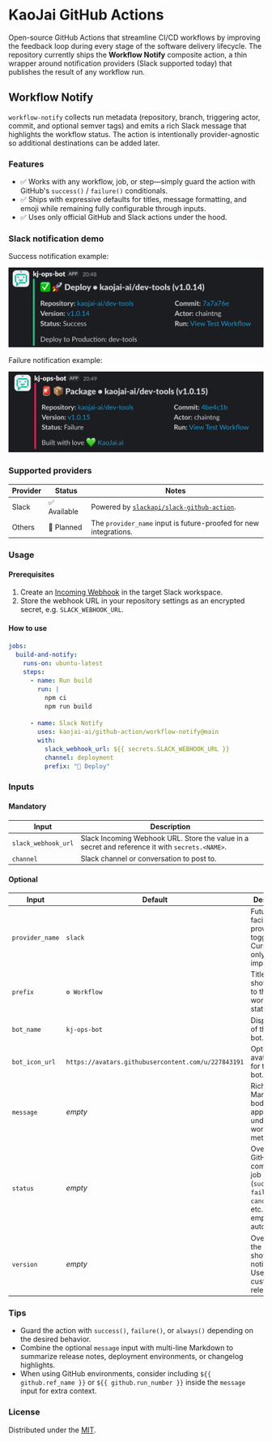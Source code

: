# KaoJai GitHub Actions

Open-source GitHub Actions that streamline CI/CD workflows by improving the feedback loop during every stage of the software delivery lifecycle. The repository currently ships the **Workflow Notify** composite action, a thin wrapper around notification providers (Slack supported today) that publishes the result of any workflow run.

## Workflow Notify

`workflow-notify` collects run metadata (repository, branch, triggering actor, commit, and optional semver tags) and emits a rich Slack message that highlights the workflow status. The action is intentionally provider-agnostic so additional destinations can be added later.

### Features

- ✅ Works with any workflow, job, or step—simply guard the action with GitHub's `success()` / `failure()` conditionals.
- ✅ Ships with expressive defaults for titles, message formatting, and emoji while remaining fully configurable through inputs.
- ✅ Uses only official GitHub and Slack actions under the hood.

### Slack notification demo

Success notification example:

![Successful workflow notification](workflow-notify/images/success.png)

Failure notification example:

![Failed workflow notification](workflow-notify/images/failure.png)

### Supported providers

| Provider | Status | Notes |
| --- | --- | --- |
| Slack | ✅ Available | Powered by [`slackapi/slack-github-action`](https://github.com/slackapi/slack-github-action). |
| Others | 🚧 Planned | The `provider_name` input is future-proofed for new integrations. |

### Usage

#### Prerequisites

1. Create an [Incoming Webhook](https://api.slack.com/messaging/webhooks) in the target Slack workspace.
2. Store the webhook URL in your repository settings as an encrypted secret, e.g. `SLACK_WEBHOOK_URL`.

#### How to use

```yaml
jobs:
  build-and-notify:
    runs-on: ubuntu-latest
    steps:
      - name: Run build
        run: |
          npm ci
          npm run build

      - name: Slack Notify
        uses: kaojai-ai/github-action/workflow-notify@main
        with:
          slack_webhook_url: ${{ secrets.SLACK_WEBHOOK_URL }}
          channel: deployment
          prefix: "🚀 Deploy"
```


### Inputs

#### Mandatory

| Input | Description |
| --- | --- |
| `slack_webhook_url` | Slack Incoming Webhook URL. Store the value in a secret and reference it with `secrets.<NAME>`. |
| `channel` | Slack channel or conversation to post to. |

#### Optional

| Input | Default | Description |
| --- | --- | --- |
| `provider_name` | `slack` | Future-facing provider toggle. Currently only Slack is implemented. |
| `prefix` | `⚙️ Workflow` | Title prefix shown next to the workflow status. |
| `bot_name` | `kj-ops-bot` | Display name of the Slack bot. |
| `bot_icon_url` | `https://avatars.githubusercontent.com/u/227843191` | Optional avatar URL for the Slack bot. |
| `message` | _empty_ | Rich Slack Markdown body appended under the workflow metadata. |
| `status` | _empty_ | Overrides GitHub's computed job status (`success`, `failure`, `cancelled`, etc.). Leave empty to auto-detect. |
| `version` | _empty_ | Overrides the version shown in the notification. Useful for custom release tags. |

### Tips

- Guard the action with `success()`, `failure()`, or `always()` depending on the desired behavior.
- Combine the optional `message` input with multi-line Markdown to summarize release notes, deployment environments, or changelog highlights.
- When using GitHub environments, consider including `${{ github.ref_name }}` or `${{ github.run_number }}` inside the `message` input for extra context.

### License

Distributed under the [MIT](LICENSE).
